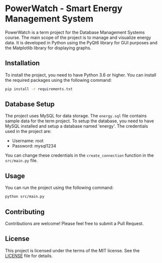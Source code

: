 # PowerWatch - Smart Energy Management System

PowerWatch is a term project for the Database Management Systems course. The main scope of the project is to manage and visualize energy data. It is developed in Python using the PyQt6 library for GUI purposes and the Matplotlib library for displaying graphs.

## Installation

To install the project, you need to have Python 3.6 or higher. You can install the required packages using the following command:

```sh
pip install -r requirements.txt
```

## Database Setup

The project uses MySQL for data storage. The `energy.sql` file contains sample data for the term project. To setup the database, you need to have MySQL installed and setup a database named 'energy'. The credentials used in the project are:

- Username: root
- Password: mysql1234

You can change these credentials in the `create_connection` function in the `src/main.py` file.

## Usage

You can run the project using the following command:

```sh
python src/main.py
```

## Contributing

Contributions are welcome! Please feel free to submit a Pull Request.

## License

This project is licensed under the terms of the MIT license. See the [LICENSE](LICENSE) file for details.
